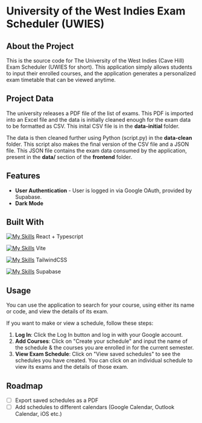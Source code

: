 # University of the West Indies Exam Scheduler (UWIES)
## About the Project
This is the source code for The University of the West Indies (Cave Hill) Exam Scheduler (UWIES for short). This application simply allows students to input their enrolled courses, and the application generates a personalized exam timetable that can be viewed anytime.
## Project Data
The university releases a PDF file of the list of exams. This PDF is imported into an Excel file and the data is initially cleaned enough for the exam data to be formatted as CSV. This inital CSV file is in the **data-initial** folder.

The data is then cleaned further using Python (script.py) in the **data-clean** folder. This script also makes the final version of the CSV file and a JSON file. This JSON file contains the exam data consumed by the application, present in the **data/** section of the **frontend** folder. 

## Features
- **User Authentication** - User is logged in via Google OAuth, provided by Supabase.
- **Dark Mode**

## Built With
[![My Skills](https://skillicons.dev/icons?i=react,ts&theme=light)](https://skillicons.dev) React + Typescript

[![My Skills](https://skillicons.dev/icons?i=vite&theme=light)](https://skillicons.dev) Vite

[![My Skills](https://skillicons.dev/icons?i=tailwind&theme=light)](https://skillicons.dev) TailwindCSS

[![My Skills](https://skillicons.dev/icons?i=supabase&theme=light)](https://skillicons.dev) Supabase

## Usage 
You can use the application to search for your course, using either its name or code, and view the details of its exam. 

If you want to make or view a schedule, follow these steps:
1.  **Log In**: Click the Log In button and log in with your Google account.
2.  **Add Courses**: Click on "Create your schedule" and input the name of the schedule & the courses you are enrolled in for the current semester.
3.  **View Exam Schedule**: Click on "View saved schedules" to see the schedules you have created. You can click on an individual schedule to view its exams and the details of those exam.

## Roadmap
- [ ] Export saved schedules as a PDF
- [ ] Add schedules to different calendars (Google Calendar, Outlook Calendar, iOS etc.)
